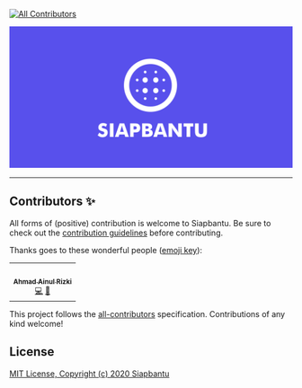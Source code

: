 <!-- markdownlint-disable MD014 MD033 MD041 -->
<!-- ALL-CONTRIBUTORS-BADGE:START - Do not remove or modify this section -->
[![All Contributors](https://img.shields.io/badge/all_contributors-1-orange.svg?style=flat-square)](#contributors-)
<!-- ALL-CONTRIBUTORS-BADGE:END -->

<div align="center">

[![Siapbantu](assets/SiapbantuLogo.png)](https://siapbantu.com)

</div>

---

## Contributors ✨

All forms of (positive) contribution is welcome to Siapbantu. Be sure to check out the [contribution guidelines](.github/CONTRIBUTING.md) before contributing.

Thanks goes to these wonderful people ([emoji key](https://allcontributors.org/docs/en/emoji-key)):

<!-- ALL-CONTRIBUTORS-LIST:START - Do not remove or modify this section -->
<!-- prettier-ignore-start -->
<!-- markdownlint-disable -->
<table>
  <tr>
    <td align="center"><a href="https://shitiomatic.tech/"><img src="https://avatars3.githubusercontent.com/u/60742616?v=4" width="100px;" alt=""/><br /><sub><b>Ahmad Ainul Rizki</b></sub></a><br /><a href="https://github.com/siapbantu/siapbantu.website/commits?author=shitiomatic" title="Code">💻</a> <a href="#maintenance-shitiomatic" title="Maintenance">🚧</a></td>
  </tr>
</table>

<!-- markdownlint-enable -->
<!-- prettier-ignore-end -->
<!-- ALL-CONTRIBUTORS-LIST:END -->

This project follows the [all-contributors](https://github.com/all-contributors/all-contributors) specification. Contributions of any kind welcome!

## License

[MIT License, Copyright (c) 2020 Siapbantu](https://github.com/siapbantu/siapbantu.website/blob/master/LICENSE)

[all-contributors]: https://github.com/all-contributors/all-contributors
